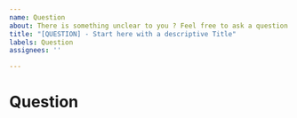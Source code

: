 ```yaml
---
name: Question
about: There is something unclear to you ? Feel free to ask a question
title: "[QUESTION] - Start here with a descriptive Title"
labels: Question
assignees: ''

---
```


# Question

<!--- Please feel free to ask a question. However, make sure to  stay with one topic and don't dive into many areas as this makes it hard to provide a clear answer.-->
